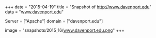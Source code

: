 
+++
date = "2015-04-19"
title = "Snapshot of http://www.davenport.edu"
data = "www.davenport.edu"

Server = ["Apache"]
domain = ["davenport.edu"]

  image = "snapshots/2015_16/www.davenport.edu.png"
+++
#
